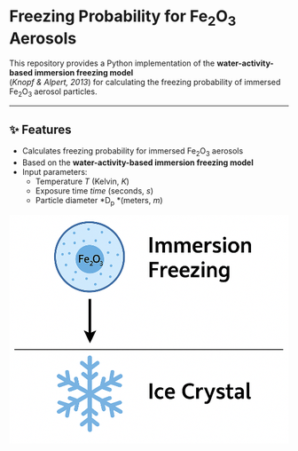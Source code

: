 # Freezing Probability for Fe<sub>2</sub>O<sub>3</sub> Aerosols

This repository provides a Python implementation of the **water-activity-based immersion freezing model**  
(*Knopf & Alpert, 2013*) for calculating the freezing probability of immersed Fe<sub>2</sub>O<sub>3</sub> aerosol particles.

---

## ✨ Features

- Calculates freezing probability for immersed Fe<sub>2</sub>O<sub>3</sub> aerosols
- Based on the **water-activity-based immersion freezing model**
- Input parameters:
  - Temperature *T* (Kelvin, *K*)
  - Exposure time *time* (seconds, *s*)
  - Particle diameter *D<sub>p</sub> *(meters, *m*)

![Immersion freezing](images/immersion_freezing.png)
